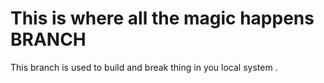 # This is where all the magic happens BRANCH

This branch is used to build and break thing in you local system .
